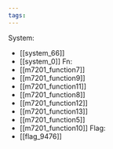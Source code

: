 ```yaml
---
tags:
---
```

System:
- [[system_66]]
- [[system_0]]
Fn:
- [[m7201_function7]]
- [[m7201_function9]]
- [[m7201_function11]]
- [[m7201_function8]]
- [[m7201_function12]]
- [[m7201_function13]]
- [[m7201_function5]]
- [[m7201_function10]]
Flag:
- [[flag_9476]]
